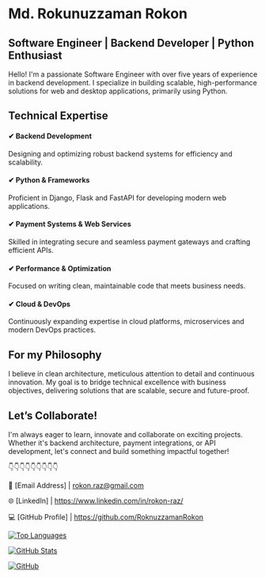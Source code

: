 # Md. Rokunuzzaman Rokon

## Software Engineer | Backend Developer | Python Enthusiast

Hello! I'm a passionate Software Engineer with over five years of experience in backend development. I specialize in building scalable, high-performance solutions for web and desktop applications, primarily using Python.

## Technical Expertise
#### ✔ Backend Development 
Designing and optimizing robust backend systems for efficiency and scalability.
#### ✔ Python & Frameworks 
Proficient in Django, Flask and FastAPI for developing modern web applications.
#### ✔ Payment Systems & Web Services  
Skilled in integrating secure and seamless payment gateways and crafting efficient APIs.
#### ✔ Performance & Optimization 
Focused on writing clean, maintainable code that meets business needs.
#### ✔ Cloud & DevOps 
Continuously expanding expertise in cloud platforms, microservices and modern DevOps practices.

## For my Philosophy
I believe in clean architecture, meticulous attention to detail and continuous innovation. My goal is to bridge technical excellence with business objectives, delivering solutions that are scalable, secure and future-proof.

## Let’s Collaborate!
I'm always eager to learn, innovate and collaborate on exciting projects. Whether it's backend architecture, payment integrations, or API development, let's connect and build something impactful together!

👇👇👇👇👇👇👇👇👇

📩 [Email Address] | rokon.raz@gmail.com

🌐 [LinkedIn] | https://www.linkedin.com/in/rokon-raz/

💻 [GitHub Profile] | https://github.com/RoknuzzamanRokon


[![Top Languages](https://github-readme-stats.vercel.app/api/top-langs/?username=RoknuzzamanRokon&layout=compact&theme=radical)](https://github.com/anuraghazra/github-readme-stats)

[![GitHub Stats](https://github-readme-stats.vercel.app/api?username=RoknuzzamanRokon&show_icons=true&theme=radical)](https://github.com/anuraghazra/github-readme-stats)




[![GitHub](https://img.shields.io/badge/GitHub-Follow-black?logo=github)](https://github.com/RoknuzzamanRokon)
